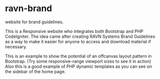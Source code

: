 # ravn-brand
website for brand guidelines. 

This is a Responsive website who integrates both Bootstrap and PHP CodeIgniter.
The idea came after creating RAVN Systems Brand Guidelines 
as a way to make it easier for anyone to access and download material if necessary.

This is an example to show the potential of an offcanvas layout pattern in Bootstrap. 
(Try some responsive-range viewport sizes to see it in action)
Also this is a good example of PHP dynamic templates as you can see on the sidebar of the home page.

